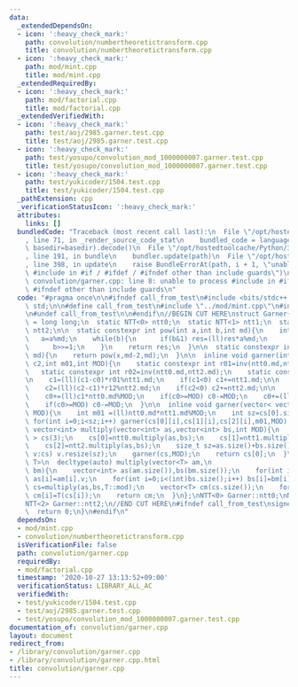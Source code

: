 ```yaml
---
data:
  _extendedDependsOn:
  - icon: ':heavy_check_mark:'
    path: convolution/numbertheoretictransform.cpp
    title: convolution/numbertheoretictransform.cpp
  - icon: ':heavy_check_mark:'
    path: mod/mint.cpp
    title: mod/mint.cpp
  _extendedRequiredBy:
  - icon: ':heavy_check_mark:'
    path: mod/factorial.cpp
    title: mod/factorial.cpp
  _extendedVerifiedWith:
  - icon: ':heavy_check_mark:'
    path: test/aoj/2985.garner.test.cpp
    title: test/aoj/2985.garner.test.cpp
  - icon: ':heavy_check_mark:'
    path: test/yosupo/convolution_mod_1000000007.garner.test.cpp
    title: test/yosupo/convolution_mod_1000000007.garner.test.cpp
  - icon: ':heavy_check_mark:'
    path: test/yukicoder/1504.test.cpp
    title: test/yukicoder/1504.test.cpp
  _pathExtension: cpp
  _verificationStatusIcon: ':heavy_check_mark:'
  attributes:
    links: []
  bundledCode: "Traceback (most recent call last):\n  File \"/opt/hostedtoolcache/Python/3.9.0/x64/lib/python3.9/site-packages/onlinejudge_verify/documentation/build.py\"\
    , line 71, in _render_source_code_stat\n    bundled_code = language.bundle(stat.path,\
    \ basedir=basedir).decode()\n  File \"/opt/hostedtoolcache/Python/3.9.0/x64/lib/python3.9/site-packages/onlinejudge_verify/languages/cplusplus.py\"\
    , line 191, in bundle\n    bundler.update(path)\n  File \"/opt/hostedtoolcache/Python/3.9.0/x64/lib/python3.9/site-packages/onlinejudge_verify/languages/cplusplus_bundle.py\"\
    , line 398, in update\n    raise BundleErrorAt(path, i + 1, \"unable to process\
    \ #include in #if / #ifdef / #ifndef other than include guards\")\nonlinejudge_verify.languages.cplusplus_bundle.BundleErrorAt:\
    \ convolution/garner.cpp: line 8: unable to process #include in #if / #ifdef /\
    \ #ifndef other than include guards\n"
  code: "#pragma once\n\n#ifndef call_from_test\n#include <bits/stdc++.h>\nusing namespace\
    \ std;\n\n#define call_from_test\n#include \"../mod/mint.cpp\"\n#include \"numbertheoretictransform.cpp\"\
    \n#undef call_from_test\n\n#endif\n//BEGIN CUT HERE\nstruct Garner{\n  using ll\
    \ = long long;\n  static NTT<0> ntt0;\n  static NTT<1> ntt1;\n  static NTT<2>\
    \ ntt2;\n\n  static constexpr int pow(int a,int b,int md){\n    int res=1;\n \
    \   a=a%md;\n    while(b){\n      if(b&1) res=(ll)res*a%md;\n      a=(ll)a*a%md;\n\
    \      b>>=1;\n    }\n    return res;\n  }\n\n  static constexpr int inv(int x,int\
    \ md){\n    return pow(x,md-2,md);\n  }\n\n  inline void garner(int &c0,int c1,int\
    \ c2,int m01,int MOD){\n    static constexpr int r01=inv(ntt0.md,ntt1.md);\n \
    \   static constexpr int r02=inv(ntt0.md,ntt2.md);\n    static constexpr int r12=inv(ntt1.md,ntt2.md);\n\
    \n    c1=(ll)(c1-c0)*r01%ntt1.md;\n    if(c1<0) c1+=ntt1.md;\n\n    c2=(ll)(c2-c0)*r02%ntt2.md;\n\
    \    c2=(ll)(c2-c1)*r12%ntt2.md;\n    if(c2<0) c2+=ntt2.md;\n\n    c0%=MOD;\n\
    \    c0+=(ll)c1*ntt0.md%MOD;\n    if(c0>=MOD) c0-=MOD;\n    c0+=(ll)c2*m01%MOD;\n\
    \    if(c0>=MOD) c0-=MOD;\n  }\n\n  inline void garner(vector< vector<int> > &cs,int\
    \ MOD){\n    int m01 =(ll)ntt0.md*ntt1.md%MOD;\n    int sz=cs[0].size();\n   \
    \ for(int i=0;i<sz;i++) garner(cs[0][i],cs[1][i],cs[2][i],m01,MOD);\n  }\n\n \
    \ vector<int> multiply(vector<int> as,vector<int> bs,int MOD){\n    vector< vector<int>\
    \ > cs(3);\n    cs[0]=ntt0.multiply(as,bs);\n    cs[1]=ntt1.multiply(as,bs);\n\
    \    cs[2]=ntt2.multiply(as,bs);\n    size_t sz=as.size()+bs.size()-1;\n    for(auto&\
    \ v:cs) v.resize(sz);\n    garner(cs,MOD);\n    return cs[0];\n  }\n\n  template<typename\
    \ T>\n  decltype(auto) multiply(vector<T> am,\n                          vector<T>\
    \ bm){\n    vector<int> as(am.size()),bs(bm.size());\n    for(int i=0;i<(int)as.size();i++)\
    \ as[i]=am[i].v;\n    for(int i=0;i<(int)bs.size();i++) bs[i]=bm[i].v;\n    vector<int>\
    \ cs=multiply(as,bs,T::mod);\n    vector<T> cm(cs.size());\n    for(int i=0;i<(int)cm.size();i++)\
    \ cm[i]=T(cs[i]);\n    return cm;\n  }\n};\nNTT<0> Garner::ntt0;\nNTT<1> Garner::ntt1;\n\
    NTT<2> Garner::ntt2;\n//END CUT HERE\n#ifndef call_from_test\nsigned main(){\n\
    \  return 0;\n}\n#endif\n"
  dependsOn:
  - mod/mint.cpp
  - convolution/numbertheoretictransform.cpp
  isVerificationFile: false
  path: convolution/garner.cpp
  requiredBy:
  - mod/factorial.cpp
  timestamp: '2020-10-27 13:13:52+09:00'
  verificationStatus: LIBRARY_ALL_AC
  verifiedWith:
  - test/yukicoder/1504.test.cpp
  - test/aoj/2985.garner.test.cpp
  - test/yosupo/convolution_mod_1000000007.garner.test.cpp
documentation_of: convolution/garner.cpp
layout: document
redirect_from:
- /library/convolution/garner.cpp
- /library/convolution/garner.cpp.html
title: convolution/garner.cpp
---
```

